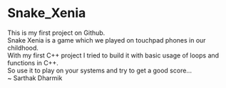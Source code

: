 # Snake_Xenia
This is my first project on Github.
<br>Snake Xenia is a game which we played on touchpad phones in our childhood.
<br>With my first C++ project I tried to build it with basic usage of loops and functions in C++.
<br>So use it to play on your systems and try to get a good score...
<br>~ Sarthak Dharmik
